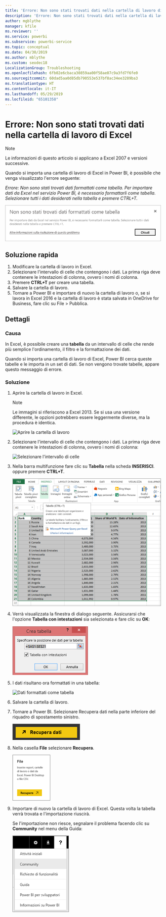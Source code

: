 ```yaml
---
title: 'Errore: Non sono stati trovati dati nella cartella di lavoro di Excel'
description: 'Errore: Non sono stati trovati dati nella cartella di lavoro di Excel'
author: mgblythe
manager: kfile
ms.reviewer: ''
ms.service: powerbi
ms.subservice: powerbi-service
ms.topic: conceptual
ms.date: 04/30/2019
ms.author: mblythe
ms.custom: seodec18
LocalizationGroup: Troubleshooting
ms.openlocfilehash: 6fb02e6cbaca30859aa00f58ae07c9a3fd7f6fe0
ms.sourcegitcommit: 60dad5aa0d85db790553e537bf8ac34ee3289ba3
ms.translationtype: HT
ms.contentlocale: it-IT
ms.lasthandoff: 05/29/2019
ms.locfileid: "65101358"
---
```

# <a name="error-we-couldnt-find-any-data-in-your-excel-workbook"></a>Errore: Non sono stati trovati dati nella cartella di lavoro di Excel

>[!NOTE]  
>Le informazioni di questo articolo si applicano a Excel 2007 e versioni successive.

Quando si importa una cartella di lavoro di Excel in Power BI, è possibile che venga visualizzato l'errore seguente:

*Errore: Non sono stati trovati dati formattati come tabella. Per importare dati da Excel nel servizio Power BI, è necessario formattarli come tabella. Selezionare tutti i dati desiderati nella tabella e premere CTRL+T.*

![Non sono stati trovati dati nella cartella di lavoro](media/service-admin-troubleshoot-excel-workbook-data/power-bi-we-couldnt-find-any-data.png)

## <a name="quick-solution"></a>Soluzione rapida
1. Modificare la cartella di lavoro in Excel.
2. Selezionare l'intervallo di celle che contengono i dati. La prima riga deve contenere le intestazioni di colonna, ovvero i nomi di colonna.
3. Premere **CTRL+T** per creare una tabella.
4. Salvare la cartella di lavoro.
5. Tornare a Power BI e importare di nuovo la cartella di lavoro o, se si lavora in Excel 2016 e la cartella di lavoro è stata salvata in OneDrive for Business, fare clic su File > Pubblica.

## <a name="details"></a>Dettagli
### <a name="cause"></a>Causa
In Excel, è possibile creare una **tabella** da un intervallo di celle che rende più semplice l'ordinamento, il filtro e la formattazione dei dati.

Quando si importa una cartella di lavoro di Excel, Power BI cerca queste tabelle e le importa in un set di dati. Se non vengono trovate tabelle, appare questo messaggio di errore.

### <a name="solution"></a>Soluzione
1. Aprire la cartella di lavoro in Excel. 
    >[!NOTE]
    >Le immagini si riferiscono a Excel 2013. Se si usa una versione differente, le opzioni potrebbero essere leggermente diverse, ma la procedura è identica.
    
    ![Aprire la cartella di lavoro](media/service-admin-troubleshoot-excel-workbook-data/power-bi-troubleshoot-excel-worksheet-1.png)
2. Selezionare l'intervallo di celle che contengono i dati. La prima riga deve contenere le intestazioni di colonna, ovvero i nomi di colonna:
   
    ![Selezionare l'intervallo di celle](media/service-admin-troubleshoot-excel-workbook-data/power-bi-troubleshoot-excel-worksheet-2.png)
3. Nella barra multifunzione fare clic su **Tabella** nella scheda **INSERISCI**. oppure premere **CTRL+T**.
   
    ![Inserire la tabella](media/service-admin-troubleshoot-excel-workbook-data/power-bi-troubleshoot-excel-worksheet-3.png)
4. Verrà visualizzata la finestra di dialogo seguente. Assicurarsi che l'opzione **Tabella con intestazioni** sia selezionata e fare clic su **OK**:
   
    ![Creare la tabella](media/service-admin-troubleshoot-excel-workbook-data/power-bi-troubleshoot-excel-create-table.png)
5. I dati risultano ora formattati in una tabella:
   
    ![Dati formattati come tabella](media/service-admin-troubleshoot-excel-workbook-data/power-bi-troubleshoot-excel-table.png)
6. Salvare la cartella di lavoro.
7. Tornare a Power BI. Selezionare Recupera dati nella parte inferiore del riquadro di spostamento sinistro.
   
    ![Recupera dati](media/service-admin-troubleshoot-excel-workbook-data/power-bi-get-data.png)
8. Nella casella **File** selezionare **Recupera**.
   
    ![Ottenere i file](media/service-admin-troubleshoot-excel-workbook-data/power-bi-get-files.png)
9. Importare di nuovo la cartella di lavoro di Excel. Questa volta la tabella verrà trovata e l'importazione riuscirà.
   
    Se l'importazione non riesce, segnalare il problema facendo clic su **Community** nel menu della Guida:
   
    ![Collegamento alla community](media/service-admin-troubleshoot-excel-workbook-data/power-bi-question-menu-community.png)
